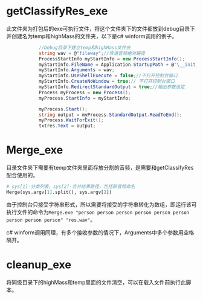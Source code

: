 # getClassifyRes_exe

此文件夹为打包后的exe可执行文件，将这个文件夹下的文件都放到debug目录下并创建名为temp和highMass的文件夹，以下是c# winform调用的例子。

```c#
            //Debug目录下建立temp和highMass文件夹
            string wav = @"fileway";//传进音频绝对路径
            ProcessStartInfo myStartInfo = new ProcessStartInfo();
            myStartInfo.FileName = Application.StartupPath + @"\__init__.exe";
            myStartInfo.Arguments = wav;
            myStartInfo.UseShellExecute = false;//不打开控制台窗口
            myStartInfo.CreateNoWindow = true;// 不打开控制台窗口
            myStartInfo.RedirectStandardOutput = true;//输出参数设定
            Process myProcess = new Process();
            myProcess.StartInfo = myStartInfo;

            myProcess.Start();
            string output = myProcess.StandardOutput.ReadToEnd();
            myProcess.WaitForExit();
            txtres.Text = output;
```



# Merge_exe

目录文件夹下需要有temp文件夹里面存放分割的音频，是需要和getClassifyRes配合使用的。

```python
# sys[1]-分类列表，sys[2]-合并结果路径，包括新音频命名
Merge(sys.argv[1].split(), sys.argv[2])
```

由于控制台只接受字符串形式，所以需要将接受的字符串转化为数组，即运行该可执行文件的命令为`Merge.exe "person person person person person person person person person" "res.wav"`。

c# winform调用同理，有多个接收参数的情况下，Arguments中多个参数用空格隔开。



# cleanup_exe

将同级目录下的highMass和temp里面的文件清空，可以在载入文件前执行此脚本。

